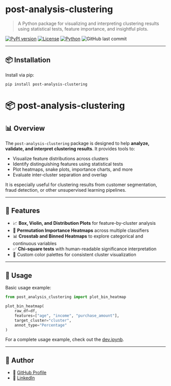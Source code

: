 # post-analysis-clustering

> A Python package for visualizing and interpreting clustering results using statistical tests, feature importance, and insightful plots.

[![PyPI version](https://img.shields.io/pypi/v/post-analysis-clustering)](https://pypi.org/project/post-analysis-clustering/)
[![License](https://img.shields.io/github/license/lidv94/post-analysis-clustering)](https://github.com/lidv94/post-analysis-clustering/blob/main/LICENSE)
[![Python](https://img.shields.io/pypi/pyversions/post-analysis-clustering)](https://pypi.org/project/post-analysis-clustering/)
![GitHub last commit](https://img.shields.io/github/last-commit/lidv94/post-analysis-clustering)

---

## 📦 Installation

Install via pip:

```bash
pip install post-analysis-clustering
```

# 📦 post-analysis-clustering

## 📊 Overview

The `post-analysis-clustering` package is designed to help **analyze, validate, and interpret clustering results**. It provides tools to:

- Visualize feature distributions across clusters  
- Identify distinguishing features using statistical tests  
- Plot heatmaps, snake plots, importance charts, and more  
- Evaluate inter-cluster separation and overlap  

It is especially useful for clustering results from customer segmentation, fraud detection, or other unsupervised learning pipelines.

---

## 🔧 Features

- 📈 **Box, Violin, and Distribution Plots** for feature-by-cluster analysis  
- 🧮 **Permutation Importance Heatmaps** across multiple classifiers  
- 📊 **Crosstab and Binned Heatmaps** to explore categorical and continuous variables   
- ✅ **Chi-square tests** with human-readable significance interpretation  
- 🎨 Custom color palettes for consistent cluster visualization  

---

## 🚀 Usage

Basic usage example:

```python
from post_analysis_clustering import plot_bin_heatmap

plot_bin_heatmap(
    raw_df=df,
    features=["age", "income", "purchase_amount"],
    target_cluster="cluster",
    annot_type="Percentage"
)
```
For a complete usage example, check out the [dev.ipynb](https://github.com/lidv94/post-analysis-clustering/blob/main/dev.ipynb).

---

## 👤 Author
- 🔗 [GitHub Profile](https://github.com/lidv94)  
- 💼 [LinkedIn](https://www.linkedin.com/in/alice-varakamin/)  
